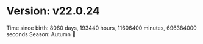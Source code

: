 # Version: v22.0.24
Time since birth: 8060 days, 193440 hours, 11606400 minutes, 696384000 seconds
Season: Autumn 🍁
